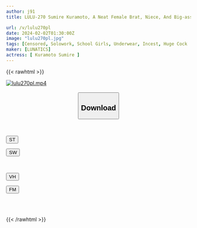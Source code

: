 ```yaml
---
author: j91
title: LULU-270 Sumire Kuramoto, A Neat Female Brat, Niece, And Big-assed Schoolgirl Who Keeps Teasing Her Uncle Who Caught Voyeurism Until His Big Dick Becomes Stupid And Scolds Him Over And Over Again To Make Him Ejaculate

url: /v/lulu270pl
date: 2024-02-02T01:30:00Z
image: "lulu270pl.jpg"
tags: [Censored, Solowork, School Girls, Underwear, Incest, Huge Cock	]
maker: [LUNATICS]
actress: [ Kuramoto Sumire ]
---
```



{{< rawhtml >}}

<div class="video" data-videoid="jAllMpP4ekczylW">
    <a href="javascript:;">
        <img src="/v/lulu270pl/lulu270pl.jpg" width="WIDTH" height="HEIGHT" alt="lulu270pl.mp4" loading="lazy">
    </a>
</div>

<script type="text/javascript" src="https://j91.asia/asset/on-demand-st.js"></script>

<br>
  <link rel="stylesheet" href="https://j91.asia/asset/bs5.css">
  
  <center>
  <button class="btn btn-primary" type="button" data-bs-toggle="collapse" data-bs-target=".multi-collapse" aria-expanded="false" aria-controls="multiCollapseExample1 multiCollapseExample2"><h2>Download</h2></button></center>
</p>
<div class="row">
  <div class="col">
    <div class="collapse multi-collapse" id="multiCollapseExample1">
      <div class="card card-body">
	      	      <br>
<div class="buttons">  
<p><a href="https://streamtape.to/v/jAllMpP4ekczylW" target="_blank"><button class="btn-hover color-3"><i class="fa fa-download"></i> ST</button></a></p>
<p><a href="https://flaswish.com/c3rjpeylbxgt" target="_blank"><button class="btn-hover color-2"><i class="fa fa-download"></i> SW</button></a></p></div>
    </div>
  </div>
</div>
  <div class="col">
    <div class="collapse multi-collapse" id="multiCollapseExample2">
      <div class="card card-body">
	      <br>
<div class="buttons">
<p><a href="javascript:;" target="_blank"><button class="btn-hover color-9"><i class="fa fa-download"></i> VH</button></a></p>
<p><a href="javascript:;" target="_blank"><button class="btn-hover color-8"><i class="fa fa-download"></i> FM</button></a></p></div>
<br><br>
      </div>
    </div>
  </div>
</div>

{{< /rawhtml >}}